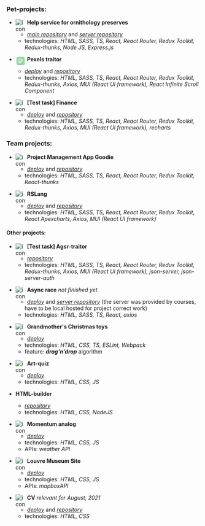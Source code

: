 <!-- TODO: поменять порядок технологий и добавить описания в репозитории -->

### Pet-projects:
- <img align="left" alt="icon" width="26px" src="https://raw.githubusercontent.com/kxzws/preserves3k6s/master/src/assets/svg/bird.svg" style="padding-right:4px;" /> **Help service for ornithology preserves**
  - *[main repository](https://github.com/kxzws/preserves3k6s)* and *[server repository](https://github.com/kxzws/preserves3k6s-server)*
  - technologies: *HTML, SASS, TS, React, React Router, Redux Toolkit, Redux-thunks, Node JS, Express.js*

- <img align="left" alt="icon" width="26px" src="https://raw.githubusercontent.com/kxzws/pexels/main/src/assets/logo.svg" style="padding-right:4px;" /> **Pexels traitor**
  - *[deploy](https://pexels-traitor.netlify.app/)* and *[repository](https://github.com/kxzws/pexels)*
  - technologies: *HTML, SASS, TS, React, React Router, Redux Toolkit, Redux-thunks, Axios, MUI (React UI framework), React Infinite Scroll Component*

- <img align="left" alt="icon" width="26px" src="https://raw.githubusercontent.com/kxzws/finance/main/public/favicon.ico" style="padding-right:4px;" /> **[Test task] Finance**
  - *[deploy](https://finance-traitor.netlify.app/)* and *[repository](https://github.com/kxzws/finance)*
  - technologies: *HTML, SASS, TS, React, React Router, Redux Toolkit, Redux-thunks, Axios, MUI (React UI framework), recharts*

### Team projects:
- <img align="left" alt="icon" width="26px" src="https://raw.githubusercontent.com/AnastasiyaPoleshuk/project-management-app/master/public/favicon.ico" style="padding-right:4px;" /> **Project Management App Goodie**
  - *[deploy](https://rs-goodie.netlify.app/welcome)* and *[repository](https://github.com/AnastasiyaPoleshuk/project-management-app)*
  - technologies: *HTML, SASS, TS, React, React Router, Redux Toolkit, React-thunks*

- <img align="left" alt="icon" width="26px" src="https://raw.githubusercontent.com/alexpataman/rslang/main/public/favicon.ico" style="padding-right:4px;" /> **RSLang**
  - *[deploy](https://rolling-scopes-school.github.io/alexpataman-JSFE2021Q3/rslang/)* and *[repository](https://github.com/alexpataman/rslang)*
  - technologies: *HTML, SASS, TS, React, React Router, Redux Toolkit, React Apexcharts, Axios, MUI (React UI framework)*

#### Other projects:
- <img align="left" alt="icon" width="26px" src="https://raw.githubusercontent.com/kxzws/agsr-traitor/main/public/favicon.ico" style="padding-right:4px;" /> **[Test task] Agsr-traitor**
  - *[repository](https://github.com/kxzws/agsr-traitor)*
  - technologies: *HTML, SASS, TS, React, React Router, Redux Toolkit, Redux-thunks, Axios, MUI (React UI framework), json-server, json-server-auth*

- <img align="left" alt="icon" width="26px" src="https://raw.githubusercontent.com/kxzws/portfolio/async-race/async-race/async-race/public/favicon.ico" style="padding-right:4px;" /> **Async race** *not finished yet*
  - *[deploy](https://rolling-scopes-school.github.io/kxzws-JSFE2021Q3/async-race/)* and *[server repository](https://github.com/mikhama/async-race-api)* (the server was provided by courses, have to be local hosted for project correct work)
  - technologies: *HTML, SASS, TS, React, axios*

- <img align="left" alt="icon" width="26px" src="https://raw.githubusercontent.com/kxzws/portfolio/christmas-task/christmas-task/src/assets/images/omela-icon.ico" style="padding-right:4px;" /> **Grandmother's Christmas toys**
  - *[deploy](https://rolling-scopes-school.github.io/kxzws-JSFE2021Q3/christmas-task/)*
  - technologies: *HTML, CSS, TS, ESLint, Webpack*
  - feature: _**drag'n'drop**_ algorithm

- <img align="left" alt="icon" width="26px" src="https://raw.githubusercontent.com/kxzws/portfolio/art-quiz/art-quiz/assets/img/icon.ico" style="padding-right:4px;" /> **Art-quiz**
  - *[deploy](https://rolling-scopes-school.github.io/kxzws-JSFE2021Q3/art-quiz/)*
  - technologies: *HTML, CSS, JS*

- **HTML-builder**
  - *[repository](https://github.com/kxzws/HTML-builder)*
  - technologies: *HTML, CSS, NodeJS*

- <img align="left" alt="icon" width="26px" src="https://raw.githubusercontent.com/kxzws/portfolio/momentum/momentum/assets/favicon.ico" style="padding-right:4px;" /> **Momentum analog**
  - *[deploy](https://rolling-scopes-school.github.io/kxzws-JSFE2021Q3/momentum/)*
  - technologies: *HTML, CSS, JS*
  - APIs: *weather API*

- <img align="left" alt="icon" width="26px" src="https://raw.githubusercontent.com/kxzws/portfolio/museum-dom/museum-dom/assets/favicon.ico" style="padding-right:4px;" /> **Louvre Museum Site**
  - *[deploy](https://rolling-scopes-school.github.io/kxzws-JSFE2021Q3/museum-dom/)*
  - technologies: *HTML, CSS, JS*
  - APIs: *mapboxAPI*

- <img align="left" alt="icon" width="26px" src="https://raw.githubusercontent.com/kxzws/rsschool-cv/gh-pages/styles/img/page-icon.ico" style="padding-right:4px;" /> **CV** *relevant for August, 2021*
  - *[deploy](https://kxzws.github.io/rsschool-cv/)* and *[repository](https://github.com/kxzws/rsschool-cv)*
  - technologies: *HTML, CSS*
